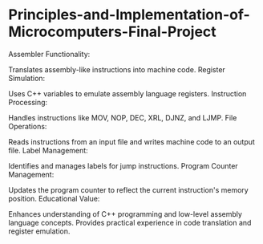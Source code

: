 # Principles-and-Implementation-of-Microcomputers-Final-Project
Assembler Functionality:

Translates assembly-like instructions into machine code.
Register Simulation:

Uses C++ variables to emulate assembly language registers.
Instruction Processing:

Handles instructions like MOV, NOP, DEC, XRL, DJNZ, and LJMP.
File Operations:

Reads instructions from an input file and writes machine code to an output file.
Label Management:

Identifies and manages labels for jump instructions.
Program Counter Management:

Updates the program counter to reflect the current instruction's memory position.
Educational Value:

Enhances understanding of C++ programming and low-level assembly language concepts.
Provides practical experience in code translation and register emulation.
